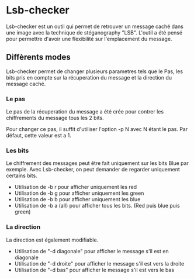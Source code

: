 # Lsb-checker
Lsb-checker est un outil qui permet de retrouver un message caché dans une image avec la technique de stéganography "LSB". L'outil a été pensé pour permettre d'avoir une flexibilité sur l'emplacement du message.

## Diffèrents modes 
Lsb-checker permet de changer plusieurs parametres tels que le Pas, les bits pris en compte sur la récuperation du message et la direction du message caché.

### Le pas
Le pas de la récuperation du message a été crée pour contrer les chiffrements du message tous les 2 bits. 

Pour changer ce pas, il suffit d'utiliser l'option -p N avec N étant le pas. Par défaut, cette valeur est a 1. 

### Les bits 
Le chiffrement des messages peut être fait uniquement sur les bits Blue par exemple. Avec Lsb-checker, on peut demander de regarder uniquement certains bits. 
- Utilisation de -b r pour afficher uniquement les red
- Utilisation de -b g pour afficher uniquement les green
- Utilisation de -b b pour afficher uniquement les blue
- Utilisation de -b a (all) pour afficher tous les bits. (Red puis blue puis green)

### La direction
La direction est également modifiable. 
- Utilisation de "-d diagonale" pour afficher le message s'il est en diagonale
- Utilisation de "-d droite" pour afficher le message s'il est vers la droite 
- Utilisation de "-d bas" pour afficher le message s'il est vers le bas 